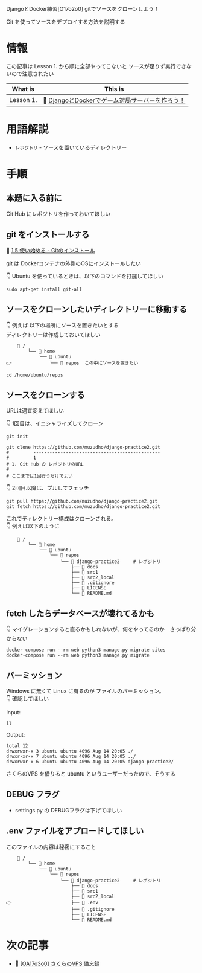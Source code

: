 DjangoとDocker練習[O17o2o0] gitでソースをクローンしよう！

Git を使ってソースをデプロイする方法を説明する  

# 情報

この記事は Lesson 1. から順に全部やってこないと ソースが足りず実行できないので注意されたい  

| What is   | This is                                                                                                 |
| --------- | ------------------------------------------------------------------------------------------------------- |
| Lesson 1. | 📖 [DjangoとDockerでゲーム対局サーバーを作ろう！](https://qiita.com/muzudho1/items/eb0df0ea604e1fd9cdae) |

# 用語解説

* `レポジトリ` - ソースを置いているディレクトリー

# 手順

## 本題に入る前に

Git Hub にレポジトリを作っておいてほしい  

## git をインストールする

📖 [1.5 使い始める - Gitのインストール](https://git-scm.com/book/ja/v2/%E4%BD%BF%E3%81%84%E5%A7%8B%E3%82%81%E3%82%8B-Git%E3%81%AE%E3%82%A4%E3%83%B3%E3%82%B9%E3%83%88%E3%83%BC%E3%83%AB)  

git は Dockerコンテナの外側のOSにインストールしたい  

👇 Ubuntu を使っているときは、以下のコマンドを打鍵してほしい  

```shell
sudo apt-get install git-all
```

## ソースをクローンしたいディレクトリーに移動する

👇 例えば 以下の場所にソースを置きたいとする  
ディレクトリーは作成しておいてほしい  

```plaintext
    📂 /
        └── 📂 home
            └── 📂 ubuntu
👉              └── 📂 repos  この中にソースを置きたい
```

```shell
cd /home/ubuntu/repos
```

## ソースをクローンする

URLは適宜変えてほしい  

👇 1回目は、イニシャライズしてクローン  

```shell
git init

git clone https://github.com/muzudho/django-practice2.git
#         -----------------------------------------------
#         1
# 1. Git Hub の レポジトリのURL
#
# ここまでは1回行うだけでよい
```

👇 2回目以降は、プルしてフェッチ  

```
git pull https://github.com/muzudho/django-practice2.git
git fetch https://github.com/muzudho/django-practice2.git
```

これでディレクトリー構成はクローンされる。  
👇 例えば以下のように  

```plaintext
    📂 /
        └── 📂 home
            └── 📂 ubuntu
                └── 📂 repos
                    └── 📂 django-practice2     # レポジトリ
                        ├── 📂 docs
                        ├── 📂 src1
                        ├── 📂 src2_local
                        ├── 📄 .gitignore
                        ├── 📄 LICENSE
                        └── 📄 README.md
```

## fetch したらデータベースが壊れてるかも

👇 マイグレーションすると直るかもしれないが、何をやってるのか　さっぱり分からない  

```shell
docker-compose run --rm web python3 manage.py migrate sites
docker-compose run --rm web python3 manage.py migrate
```

## パーミッション

Windows に無くて Linux に有るのが ファイルのパーミッション。  
👇 確認してほしい  

Input:  

```shell
ll
```

Output:  

```plaintext
total 12
drwxrwxr-x 3 ubuntu ubuntu 4096 Aug 14 20:05 ./
drwxr-xr-x 7 ubuntu ubuntu 4096 Aug 14 20:05 ../
drwxrwxr-x 6 ubuntu ubuntu 4096 Aug 14 20:05 django-practice2/
```

さくらのVPS を借りると ubuntu というユーザーだったので、そうする  

## DEBUG フラグ

* settings.py の DEBUGフラグは下げてほしい

## .env ファイルをアプロードしてほしい

このファイルの内容は秘密にすること  

```plaintext
    📂 /
        └── 📂 home
            └── 📂 ubuntu
                └── 📂 repos
                    └── 📂 django-practice2     # レポジトリ
                        ├── 📂 docs
                        ├── 📂 src1
                        ├── 📂 src2_local
👉                      ├── 📄 .env
                        ├── 📄 .gitignore
                        ├── 📄 LICENSE
                        └── 📄 README.md
```

# 次の記事

* 📖 [[OA17o3o0] さくらのVPS 備忘録](https://qiita.com/muzudho1/items/c34c8cf93a091e25cc59)
